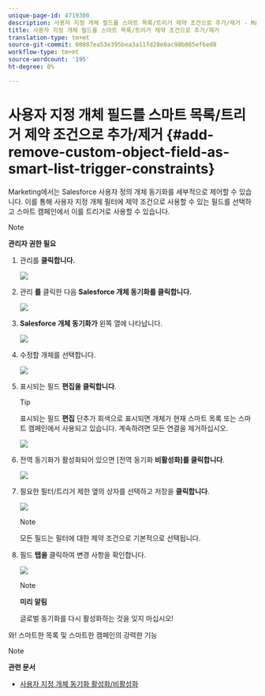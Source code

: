 ```yaml
---
unique-page-id: 4719300
description: 사용자 지정 개체 필드를 스마트 목록/트리거 제약 조건으로 추가/제거 - Marketing To Docs - 제품 설명서
title: 사용자 지정 개체 필드를 스마트 목록/트리거 제약 조건으로 추가/제거
translation-type: tm+mt
source-git-commit: 00887ea53e395bea3a11fd28e0ac98b085ef6ed8
workflow-type: tm+mt
source-wordcount: '195'
ht-degree: 0%

---
```



# 사용자 지정 개체 필드를 스마트 목록/트리거 제약 조건으로 추가/제거 {#add-remove-custom-object-field-as-smart-list-trigger-constraints}

Marketing에서는 Salesforce 사용자 정의 개체 동기화를 세부적으로 제어할 수 있습니다. 이를 통해 사용자 지정 개체 필터에 제약 조건으로 사용할 수 있는 필드를 선택하고 스마트 캠페인에서 이를 트리거로 사용할 수 있습니다.

>[!NOTE]
>
>**관리자 권한 필요**

1. 관리를 **클릭합니다.**

   ![](assets/image2014-12-10-13-3a9-3a47.png)

1. 관리 **를** 클릭한 다음 **Salesforce 개체 동기화를 클릭합니다.**

   ![](assets/image2015-12-11-15-3a11-3a41.png)

1. **Salesforce 개체 동기화가** 왼쪽 열에 나타납니다.

   ![](assets/image2015-12-11-15-3a15-3a15.png)

1. 수정할 개체를 선택합니다.

   ![](assets/image2014-12-10-13-3a10-3a11.png)

1. 표시되는 필드 **편집을 클릭합니다**.

   >[!TIP]
   >
   >표시되는 필드 **편집** 단추가 회색으로 표시되면 개체가 현재 스마트 목록 또는 스마트 캠페인에서 사용되고 있습니다. 계속하려면 모든 연결을 제거하십시오.

   ![](assets/image2014-12-10-13-3a10-3a25.png)

1. 전역 동기화가 활성화되어 있으면 [전역 동기화 **비활성화]를 클릭합니다**.

   ![](assets/image2014-12-10-13-3a10-3a36.png)

1. 필요한 필터/트리거 제한 옆의 상자를 선택하고 저장을 **클릭합니다**.

   ![](assets/image2014-12-10-13-3a10-3a47.png)

   >[!NOTE]
   >
   >모든 필드는 필터에 대한 제약 조건으로 기본적으로 선택됩니다.

1. 필드 **탭을** 클릭하여 변경 사항을 확인합니다.

   ![](assets/image2014-12-10-13-3a10-3a56.png)

   >[!NOTE]
   >
   >**미리 알림**
   >
   >
   >글로벌 동기화를 다시 활성화하는 것을 잊지 마십시오!

와! 스마트한 목록 및 스마트한 캠페인의 강력한 기능

>[!NOTE]
>
>**관련 문서**
>
>* [사용자 지정 개체 동기화 활성화/비활성화](enable-disable-custom-object-sync.md)

>



